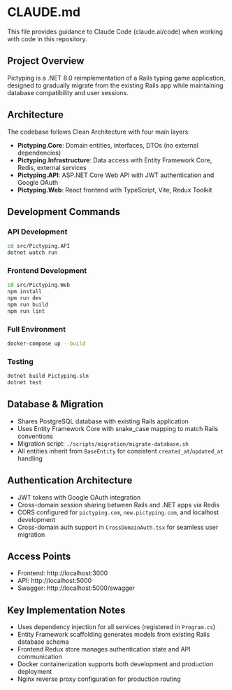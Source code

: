 # CLAUDE.md

This file provides guidance to Claude Code (claude.ai/code) when working with code in this repository.

## Project Overview

Pictyping is a .NET 8.0 reimplementation of a Rails typing game application, designed to gradually migrate from the existing Rails app while maintaining database compatibility and user sessions.

## Architecture

The codebase follows Clean Architecture with four main layers:

- **Pictyping.Core**: Domain entities, interfaces, DTOs (no external dependencies)
- **Pictyping.Infrastructure**: Data access with Entity Framework Core, Redis, external services
- **Pictyping.API**: ASP.NET Core Web API with JWT authentication and Google OAuth
- **Pictyping.Web**: React frontend with TypeScript, Vite, Redux Toolkit

## Development Commands

### API Development
```bash
cd src/Pictyping.API
dotnet watch run
```

### Frontend Development
```bash
cd src/Pictyping.Web
npm install
npm run dev
npm run build
npm run lint
```

### Full Environment
```bash
docker-compose up --build
```

### Testing
```bash
dotnet build Pictyping.sln
dotnet test
```

## Database & Migration

- Shares PostgreSQL database with existing Rails application
- Uses Entity Framework Core with snake_case mapping to match Rails conventions
- Migration script: `./scripts/migration/migrate-database.sh`
- All entities inherit from `BaseEntity` for consistent `created_at`/`updated_at` handling

## Authentication Architecture

- JWT tokens with Google OAuth integration
- Cross-domain session sharing between Rails and .NET apps via Redis
- CORS configured for `pictyping.com`, `new.pictyping.com`, and localhost development
- Cross-domain auth support in `CrossDomainAuth.tsx` for seamless user migration

## Access Points

- Frontend: http://localhost:3000
- API: http://localhost:5000
- Swagger: http://localhost:5000/swagger

## Key Implementation Notes

- Uses dependency injection for all services (registered in `Program.cs`)
- Entity Framework scaffolding generates models from existing Rails database schema
- Frontend Redux store manages authentication state and API communication
- Docker containerization supports both development and production deployment
- Nginx reverse proxy configuration for production routing